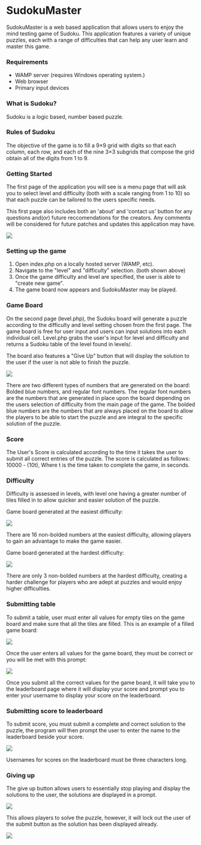 # SudokuMaster
SudokuMaster is a web based application that allows users to enjoy the mind testing game of Sudoku. This application features a variety of unique puzzles, each with a range of difficulties that can help any user learn and master this game. 

### Requirements
- WAMP server (requires Windows operating system.)
- Web browser
- Primary input devices

### What is Sudoku?
Sudoku is a logic based, number based puzzle. 

### Rules of Sudoku
The objective of the game is to fill a 9×9 grid with digits so that each column, each row, and each of the nine 3×3 subgrids that compose the grid obtain all of the digits from 1 to 9. 

### Getting Started
The first page of the application you will see is a menu page that will ask you to select level and difficulty (both with a scale ranging from 1 to 10) so that each puzzle can be tailored to the users specific needs. 

This first page also includes both an 'about' and 'contact us' button for any questions and(or) future reccomendations for the creators. Any comments will be considered for future patches and updates this application may have.

![](https://imgur.com/ZqI7PKI.jpg) 

### Setting up the game
1. Open index.php on a locally hosted server (WAMP, etc).
2. Navigate to the "level" and "difficulty" selection. (both shown above)
3. Once the game difficulty and level are specified, the user is able to "create new game".
4. The game board now appears and SudokuMaster may be played.

### Game Board

On the second page (level.php), the Sudoku board will generate a puzzle according to the difficulty and level setting chosen from the first page. The game board is free for user input and users can input solutions into each individual cell. 
Level.php grabs the user's input for level and difficulty and returns a Sudoku table of the level found in levels/.

The board also features a "Give Up" button that will display the solution to the user if the user is not able to finish the puzzle.

![](https://i.imgur.com/8khtyxX.png)

There are two different types of numbers that are generated on the board: Bolded blue numbers, and regular font numbers. The regular font numbers are the numbers that are generated in place upon the board depending on the users selection of difficulty from the main page of the game. The bolded blue numbers are the numbers that are always placed on the board to allow the players to be able to start the puzzle and are integral to the specific solution of the puzzle. 

### Score

The User's Score is calculated according to the time it takes the user to submit all correct entries of the puzzle. The score is calculated as follows:  
10000 - (10t),
Where t is the time taken to complete the game, in seconds.  

### Difficulty

Difficulty is assessed in levels, with level one having a greater number of tiles filled in to allow quicker and easier solution of the puzzle.

Game board generated at the easiest difficulty:

![](https://imgur.com/TlJUFLy.png)

There are 16 non-bolded numbers at the easiest difficulty, allowing players to gain an advantage to make the game easier. 

Game board generated at the hardest difficulty: 

![](https://imgur.com/mD9hIKp.png)

There are only 3 non-bolded numbers at the hardest difficulty, creating a harder challenge for players who are adept at puzzles and would enjoy higher difficulties.

### Submitting table
 
To submit a table, user must enter all values for empty tiles on the game board and make sure that all the tiles are filled. This is an example of a filled game board:

![](https://i.imgur.com/KoStTvI.png)


 
Once the user enters all values for the game board, they must be correct or you will be met with this prompt:

![](https://imgur.com/bGmtyl4.png)


Once you submit all the correct values for the game board, it will take you to the leaderboard page where it will display your score and prompt you to enter your username to display your score on the leaderboard. 

### Submitting score to leaderboard
 
To submit score, you must submit a complete and correct solution to the puzzle, the program will then prompt the user to enter the name to the leaderboard beside your score. 

![](https://imgur.com/l0JAyv5.png)
 
Usernames for scores on the leaderboard must be three characters long.

### Giving up
The give up button allows users to essentially stop playing and display the solutions to the user, the solutions are displayed in a prompt. 

![](https://i.imgur.com/aVf9hgy.png)

This allows players to solve the puzzle, however, it will lock out the user of the submit button as the solution has been displayed already. 

![](https://imgur.com/MUTSshX.png)


  
